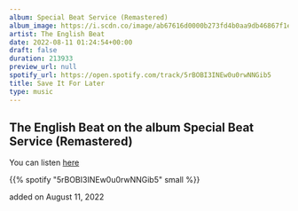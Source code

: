 ```yaml
---
album: Special Beat Service (Remastered)
album_image: https://i.scdn.co/image/ab67616d0000b273fd4b0aa9db46867f1e2a8470
artist: The English Beat
date: 2022-08-11 01:24:54+00:00
draft: false
duration: 213933
preview_url: null
spotify_url: https://open.spotify.com/track/5rBOBI3INEw0u0rwNNGib5
title: Save It For Later
type: music
---
```



## The English Beat on the album Special Beat Service (Remastered)

You can listen [here](https://open.spotify.com/track/5rBOBI3INEw0u0rwNNGib5)

{{% spotify "5rBOBI3INEw0u0rwNNGib5" small %}}

added on August 11, 2022